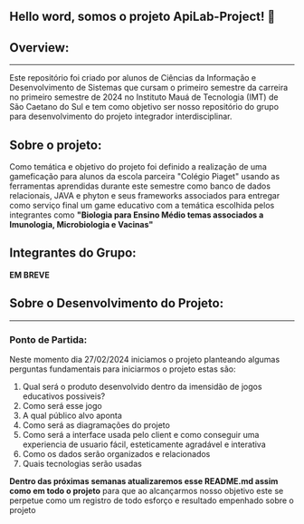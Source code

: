 ## Hello word, somos o projeto ApiLab-Project! 👋

## Overview:
----
Este repositório foi criado por alunos de Ciências da Informação e Desenvolvimento de Sistemas que cursam o primeiro semestre da carreira no primeiro semestre de 2024 no Instituto Mauá de Tecnologia (IMT) de São Caetano do Sul e tem como objetivo ser nosso repositório do grupo para desenvolvimento do projeto integrador interdisciplinar.

## Sobre o projeto:
Como temática e objetivo do projeto foi definido a realização de uma gameficação para alunos da escola parceira "Colégio Piaget" usando as ferramentas aprendidas durante este semestre como banco de dados relacionais, JAVA e phyton e seus frameworks associados para entregar como serviço final um game educativo com a temática escolhida pelos integrantes como **"Biologia para Ensino Médio temas associados a Imunologia, Microbiologia e Vacinas"**

## Integrantes do Grupo:
__EM BREVE__

## Sobre o Desenvolvimento do Projeto:
--------
### Ponto de Partida:
Neste momento dia 27/02/2024 iniciamos o projeto planteando algumas perguntas fundamentais para iniciarmos o projeto estas são:
1. Qual será o produto desenvolvido dentro da imensidão de jogos educativos possiveis?
2. Como será esse jogo
3. A qual público alvo aponta
4. Como será as diagramações do projeto
5. Como será a interface usada pelo client e como conseguir uma experiencia de usuario fácil, esteticamente agradável e interativa 
6. Como os dados serão organizados e relacionados
7. Quais tecnologias serão usadas

**Dentro das próximas semanas atualizaremos esse README.md assim como em todo o projeto** para que ao alcançarmos nosso objetivo este se perpetue como um registro de todo esforço e resultado empenhado sobre o projeto

<!--

**Here are some ideas to get you started:**

🙋‍♀️ A short introduction - what is your organization all about?
🌈 Contribution guidelines - how can the community get involved?
👩‍💻 Useful resources - where can the community find your docs? Is there anything else the community should know?
🍿 Fun facts - what does your team eat for breakfast?
🧙 Remember, you can do mighty things with the power of [Markdown](https://docs.github.com/github/writing-on-github/getting-started-with-writing-and-formatting-on-github/basic-writing-and-formatting-syntax)
-->
